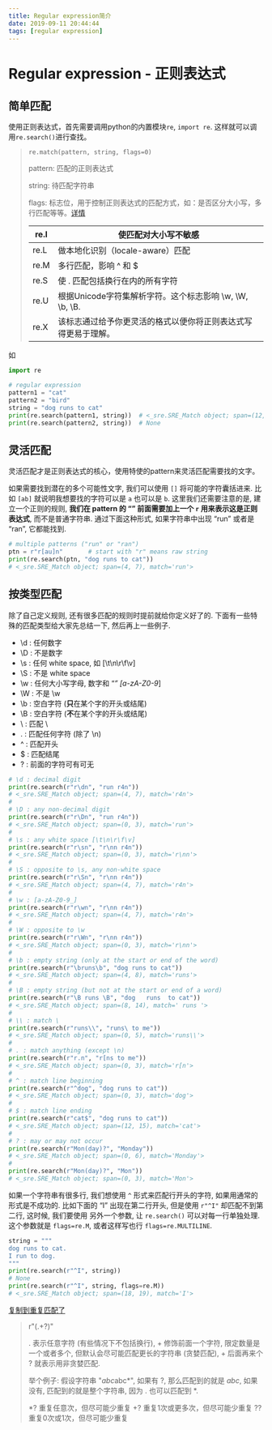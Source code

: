 ```yaml
---
title: Regular expression简介
date: 2019-09-11 20:44:44
tags: [regular expression]
---
```


# Regular expression - 正则表达式 

## 简单匹配

使用正则表达式，首先需要调用python的内置模块`re`, `import re`. 这样就可以调用`re.search()`进行查找。

> `re.match(pattern, string, flags=0)`
>
> pattern: 匹配的正则表达式
>
> string: 待匹配字符串
>
> flags: 标志位，用于控制正则表达式的匹配方式，如：是否区分大小写，多行匹配等等。[详情](<http://www.runoob.com/python/python-reg-expressions.html#flags>)
>
> | re.I | 使匹配对大小写不敏感                                         |
> | ---- | ------------------------------------------------------------ |
> | re.L | 做本地化识别（locale-aware）匹配                             |
> | re.M | 多行匹配，影响 ^ 和 $                                        |
> | re.S | 使 . 匹配包括换行在内的所有字符                              |
> | re.U | 根据Unicode字符集解析字符。这个标志影响 \w, \W, \b, \B.      |
> | re.X | 该标志通过给予你更灵活的格式以便你将正则表达式写得更易于理解。 |

<!-- more -->

如

```python
import re

# regular expression
pattern1 = "cat"
pattern2 = "bird"
string = "dog runs to cat"
print(re.search(pattern1, string))  # <_sre.SRE_Match object; span=(12, 15), match='cat'>
print(re.search(pattern2, string))  # None
```

## 灵活匹配

灵活匹配才是正则表达式的核心，使用特使的pattern来灵活匹配需要找的文字。

如果需要找到潜在的多个可能性文字, 我们可以使用 `[]` 将可能的字符囊括进来. 比如 `[ab]` 就说明我想要找的字符可以是 `a` 也可以是 `b`. 这里我们还需要注意的是, 建立一个正则的规则, __我们在 pattern 的 “” 前面需要加上一个 `r` 用来表示这是正则表达式__, 而不是普通字符串. 通过下面这种形式, 如果字符串中出现 “run” 或者是 “ran”, 它都能找到.

```python
# multiple patterns ("run" or "ran")
ptn = r"r[au]n"       # start with "r" means raw string
print(re.search(ptn, "dog runs to cat"))    
# <_sre.SRE_Match object; span=(4, 7), match='run'>
```

## 按类型匹配

除了自己定义规则, 还有很多匹配的规则时提前就给你定义好了的. 下面有一些特殊的匹配类型给大家先总结一下, 然后再上一些例子.

- \d : 任何数字
- \D : 不是数字
- \s : 任何 white space, 如 [\t\n\r\f\v]
- \S : 不是 white space
- \w : 任何大小写字母, 数字和 “*” [a-zA-Z0-9*]
- \W : 不是 \w
- \b : 空白字符 (**只**在某个字的开头或结尾)
- \B : 空白字符 (**不**在某个字的开头或结尾)
- \\ : 匹配 \
- . : 匹配任何字符 (除了 \n)
- ^ : 匹配开头
- $ : 匹配结尾
- ? : 前面的字符可有可无

```python
# \d : decimal digit
print(re.search(r"r\dn", "run r4n"))           
# <_sre.SRE_Match object; span=(4, 7), match='r4n'>
#
# \D : any non-decimal digit
print(re.search(r"r\Dn", "run r4n"))           
# <_sre.SRE_Match object; span=(0, 3), match='run'>
#
# \s : any white space [\t\n\r\f\v]
print(re.search(r"r\sn", "r\nn r4n"))          
# <_sre.SRE_Match object; span=(0, 3), match='r\nn'>
#
# \S : opposite to \s, any non-white space
print(re.search(r"r\Sn", "r\nn r4n"))          
# <_sre.SRE_Match object; span=(4, 7), match='r4n'>
#
# \w : [a-zA-Z0-9_]
print(re.search(r"r\wn", "r\nn r4n"))          
# <_sre.SRE_Match object; span=(4, 7), match='r4n'>
#
# \W : opposite to \w
print(re.search(r"r\Wn", "r\nn r4n"))          
# <_sre.SRE_Match object; span=(0, 3), match='r\nn'>
#
# \b : empty string (only at the start or end of the word)
print(re.search(r"\bruns\b", "dog runs to cat"))    
# <_sre.SRE_Match object; span=(4, 8), match='runs'>
#
# \B : empty string (but not at the start or end of a word)
print(re.search(r"\B runs \B", "dog   runs  to cat"))  
# <_sre.SRE_Match object; span=(8, 14), match=' runs '>
#
# \\ : match \
print(re.search(r"runs\\", "runs\ to me"))     
# <_sre.SRE_Match object; span=(0, 5), match='runs\\'>
#
# . : match anything (except \n)
print(re.search(r"r.n", "r[ns to me"))         
# <_sre.SRE_Match object; span=(0, 3), match='r[n'>
#
# ^ : match line beginning
print(re.search(r"^dog", "dog runs to cat"))   
# <_sre.SRE_Match object; span=(0, 3), match='dog'>
#
# $ : match line ending
print(re.search(r"cat$", "dog runs to cat"))   
# <_sre.SRE_Match object; span=(12, 15), match='cat'>
#
# ? : may or may not occur
print(re.search(r"Mon(day)?", "Monday"))       
# <_sre.SRE_Match object; span=(0, 6), match='Monday'>
#
print(re.search(r"Mon(day)?", "Mon"))          
# <_sre.SRE_Match object; span=(0, 3), match='Mon'>
```

如果一个字符串有很多行, 我们想使用 `^` 形式来匹配行开头的字符, 如果用通常的形式是不成功的. 比如下面的 “I” 出现在第二行开头, 但是使用 `r"^I"` 却匹配不到第二行, 这时候, 我们要使用 另外一个参数, 让 `re.search()` 可以对每一行单独处理. 这个参数就是 `flags=re.M`, 或者这样写也行 `flags=re.MULTILINE`.

```python
string = """
dog runs to cat.
I run to dog.
"""
print(re.search(r"^I", string))                 
# None
print(re.search(r"^I", string, flags=re.M))     
# <_sre.SRE_Match object; span=(18, 19), match='I'>
```

[复制到重复匹配了](<https://morvanzhou.github.io/tutorials/python-basic/basic/13-10-regular-expression/>)

> r"(.+?)"
>
> . 表示任意字符 (有些情况下不包括换行), + 修饰前面一个字符, 限定数量是一个或者多个, 但默认会尽可能匹配更长的字符串 (贪婪匹配), + 后面再来个 ? 就表示用非贪婪匹配.
>
> 举个例子: 假设字符串 "*abc*abc*", 如果有 ?, 那么匹配到的就是 *abc*, 如果没有, 匹配到的就是整个字符串, 因为 . 也可以匹配到 *.
>
> *?	重复任意次，但尽可能少重复 
> +?	重复1次或更多次，但尽可能少重复 
> ??	重复0次或1次，但尽可能少重复 


